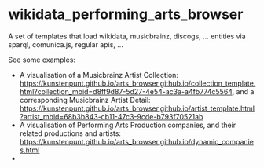 # wikidata_performing_arts_browser
A set of templates that load wikidata, musicbrainz, discogs, ... entities via sparql, comunica.js, regular apis, ...

See some examples:
- A visualisation of a Musicbrainz Artist Collection: https://kunstenpunt.github.io/arts_browser.github.io/collection_template.html?collection_mbid=d8ff9d87-5d27-4e54-ac3a-a4fb774c5564, and a corresponding Musicbrainz Artist Detail: https://kunstenpunt.github.io/arts_browser.github.io/artist_template.html?artist_mbid=68b3b843-cb11-47c3-9cde-b793f70521ab
- A visualisation of Performing Arts Production companies, and their related productions and artists: https://kunstenpunt.github.io/arts_browser.github.io/dynamic_companies.html
- 
